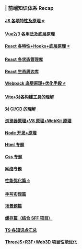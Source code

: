 ### | 前端知识体系 Recap

#### [JS 各项特性及原理 ⭐️](https://github.com/Fzgt/Blog/issues/)

#### [Vue2/3 各用法及底层原理](https://github.com/Fzgt/Blog/issues/)

#### [React 各特性+Hooks+底层原理 ⭐️](https://github.com/Fzgt/Blog/issues/)

#### [React 各状态管理库](https://github.com/Fzgt/Blog/issues/)

#### [React 生态周边库](https://github.com/Fzgt/Blog/issues/)

#### [Webpack 底层原理+优化手段 ⭐️](https://github.com/Fzgt/Blog/issues/)

#### [Vite+对各构建工具的理解](https://github.com/Fzgt/Blog/issues/)

#### [对 CI/CD 的理解](https://github.com/Fzgt/Blog/issues/)

#### [浏览器原理+V8 原理+WebKit 原理](https://github.com/Fzgt/Blog/issues/)

#### [Node 开发+原理](https://github.com/Fzgt/Blog/issues/)

#### [Html 专题](https://github.com/Fzgt/Blog/issues/)

#### [Css 专题](https://github.com/Fzgt/Blog/issues/)

#### [网络专题](https://github.com/Fzgt/Blog/issues/)

#### [性能优化篇 ⭐️](https://github.com/Fzgt/Blog/issues/)

#### [手写实现篇](https://github.com/Fzgt/Blog/issues/)

#### [场景题篇](https://github.com/Fzgt/Blog/issues/)

#### [缓存篇（结合 SFF 项目）](https://github.com/Fzgt/Blog/issues/)

#### [TS 各知识点汇总](https://github.com/Fzgt/Blog/issues/)

#### [ThreeJS+R3F+Web3D 项目性能优化](https://github.com/Fzgt/Blog/issues/)
